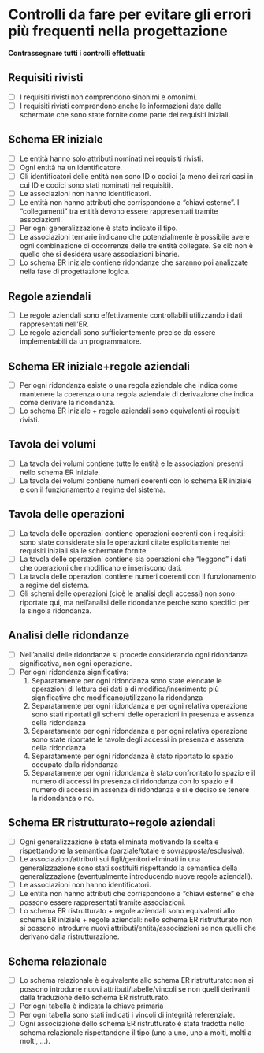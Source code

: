 # Controlli da fare per evitare gli errori più frequenti nella progettazione

**Contrassegnare tutti i controlli effettuati:**

## Requisiti rivisti

- [ ] I requisiti rivisti non comprendono sinonimi e omonimi.
- [ ] I requisiti rivisti comprendono anche le informazioni date dalle schermate che sono state fornite come parte dei requisiti iniziali.

## Schema ER iniziale

- [ ] Le entità hanno solo attributi nominati nei requisiti rivisti.
- [ ] Ogni entità ha un identificatore.
- [ ] Gli identificatori delle entità non sono ID o codici (a meno dei rari casi in cui ID e codici sono stati nominati nei requisiti).
- [ ] Le associazioni non hanno identificatori.
- [ ] Le entità non hanno attributi che corrispondono a “chiavi esterne”. I “collegamenti” tra entità devono essere rappresentati tramite associazioni.
- [ ] Per ogni generalizzazione è stato indicato il tipo.
- [ ] Le associazioni ternarie indicano che potenzialmente è possibile avere ogni combinazione di occorrenze delle tre entità collegate. Se ciò non è quello che si desidera usare associazioni binarie.
- [ ] Lo schema ER iniziale contiene ridondanze che saranno poi analizzate nella fase di progettazione logica.

## Regole aziendali

- [ ] Le regole aziendali sono effettivamente controllabili utilizzando i dati rappresentati nell’ER.
- [ ] Le regole aziendali sono sufficientemente precise da essere implementabili da un programmatore.

## Schema ER iniziale+regole aziendali

- [ ] Per ogni ridondanza esiste o una regola aziendale che indica come mantenere la coerenza o una regola aziendale di derivazione che indica come derivare la ridondanza.
- [ ] Lo schema ER iniziale + regole aziendali sono equivalenti ai requisiti rivisti.

## Tavola dei volumi

- [ ] La tavola dei volumi contiene tutte le entità e le associazioni presenti nello schema ER iniziale.
- [ ] La tavola dei volumi contiene numeri coerenti con lo schema ER iniziale e con il funzionamento a regime del sistema.

## Tavola delle operazioni

- [ ] La tavola delle operazioni contiene operazioni coerenti con i requisiti: sono state considerate sia le operazioni citate esplicitamente nei requisiti iniziali sia le schermate fornite
- [ ] La tavola delle operazioni contiene sia operazioni che “leggono” i dati che operazioni che modificano e inseriscono dati.
- [ ] La tavola delle operazioni contiene numeri coerenti con il funzionamento a regime del sistema.
- [ ] Gli schemi delle operazioni (cioè le analisi degli accessi) non sono riportate qui, ma nell’analisi delle ridondanze perché sono specifici per la singola ridondanza.

## Analisi delle ridondanze

- [ ] Nell’analisi delle ridondanze si procede considerando ogni ridondanza significativa, non ogni operazione.
- [ ] Per ogni ridondanza significativa:
    1. Separatamente per ogni ridondanza sono state elencate le operazioni di lettura dei dati e di modifica/inserimento più significative che modificano/utilizzano la ridondanza
    2. Separatamente per ogni ridondanza e per ogni relativa operazione sono stati riportati gli schemi delle operazioni in presenza e assenza della ridondanza
    3. Separatamente per ogni ridondanza e per ogni relativa operazione sono state riportate le tavole degli accessi in presenza e assenza della ridondanza
    4. Separatamente per ogni ridondanza è stato riportato lo spazio occupato dalla ridondanza
    5. Separatamente per ogni ridondanza è stato confrontato lo spazio e il numero di accessi in presenza di ridondanza con lo spazio e il numero di accessi in assenza di ridondanza e si è deciso se tenere la ridondanza o no.

## Schema ER ristrutturato+regole aziendali

- [ ] Ogni generalizzazione è stata eliminata motivando la scelta e rispettandone la semantica (parziale/totale e sovrapposta/esclusiva).
- [ ] Le associazioni/attributi sui figli/genitori eliminati in una generalizzazione sono stati sostituiti rispettando la semantica della generalizzazione (eventualmente introducendo nuove regole aziendali).
- [ ] Le associazioni non hanno identificatori.
- [ ] Le entità non hanno attributi che corrispondono a “chiavi esterne” e che possono essere rappresentati tramite associazioni.
- [ ] Lo schema ER ristrutturato + regole aziendali sono equivalenti allo schema ER iniziale + regole aziendali: nello schema ER ristrutturato non si possono introdurre nuovi attributi/entità/associazioni se non quelli che derivano dalla ristrutturazione.

## Schema relazionale

- [ ] Lo schema relazionale è equivalente allo schema ER ristrutturato: non si possono introdurre nuovi attributi/tabelle/vincoli se non quelli derivanti dalla traduzione dello schema ER ristrutturato.
- [ ] Per ogni tabella è indicata la chiave primaria
- [ ] Per ogni tabella sono stati indicati i vincoli di integrità referenziale.
- [ ] Ogni associazione dello schema ER ristrutturato è stata tradotta nello schema relazionale rispettandone il tipo (uno a uno, uno a molti, molti a molti, …).
